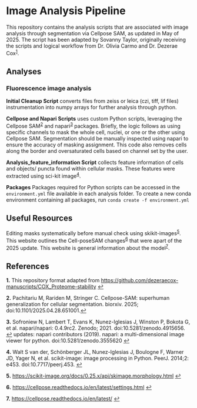 # Image Analysis Pipeline 
This repository contains the analysis scripts that are associated with image analysis through segmentation via Cellpose SAM, as updated in May of 2025. The script has been adapted by Sovanny Taylor, originally receiving the scripts and logical workflow from Dr. Olivia Carmo and Dr. Dezerae Cox<sup id="a1">[1](#f1)</sup>.

## Analyses <b id="f20"></b>
### Fluorescence image analysis 
**Initial Cleanup Script** converts files from zeiss or leica (czi, tiff, lif files) instrumentation into numpy arrays for further analysis through python. 

**Cellpose and Napari Scripts** uses custom Python scripts, leveraging the Cellpose SAM<sup id="a2">[2](#f2)</sup> and napari<sup id="a3">[3](#f3)</sup> packages. Briefly, the logic follows as using specific channels to mask the whole cell, nuclei, or one or the other using Cellpose SAM. Segmentation should be manually inspected using napari to ensure the accuracy of masking assignment. This code also removes cells along the border and oversaturated cells based on channel set by the user. 

**Analysis_feature_information Script** collects feature information of cells and objects/ puncta found within cellular masks. These features were extracted using sci-kit image<sup id="a4">[4](#f4)</sup>. 


**Packages** Packages required for Python scripts can be accessed in the ```environment.yml``` file available in each analysis folder. To create a new conda environment containing all packages, run ```conda create -f environment.yml```


## Useful Resources 

Editing masks systematically before manual check using skikit-images<sup id="a5">[5](#f5)</sup>. This website outlines the Cell-poseSAM changes<sup id="a6">[6](#f6)</sup> that were apart of the 2025 update. This website is general information about the model<sup id="a7">[7](#f7)</sup>.

## References

<b id="f1">1.</b> This repository format adapted from https://github.com/dezeraecox-manuscripts/COX_Proteome-stability [↩](#a1)

<b id="f2">2.</b> Pachitariu M, Rariden M, Stringer C. Cellpose-SAM: superhuman generalization for cellular segmentation. biorxiv. 2025; doi:10.1101/2025.04.28.651001.[↩](#a2)

<b id="f3">3.</b> Sofroniew N, Lambert T, Evans K, Nunez-Iglesias J, Winston P, Bokota G, et al. napari/napari: 0.4.9rc2. Zenodo; 2021. doi:10.5281/zenodo.4915656. [↩](#a6)
updates: napari contributors (2019). napari: a multi-dimensional image viewer for python. doi:10.5281/zenodo.3555620 [↩](#a3)

<b id="f4">4.</b> Walt S van der, Schönberger JL, Nunez-Iglesias J, Boulogne F, Warner JD, Yager N, et al. scikit-image: image processing in Python. PeerJ. 2014;2: e453. doi:10.7717/peerj.453. [↩](#a4)

<b id="f5">5.</b> https://scikit-image.org/docs/0.25.x/api/skimage.morphology.html [↩](#a5)

<b id="f6">6.</b> https://cellpose.readthedocs.io/en/latest/settings.html [↩](#a6)

<b id="f7">7.</b> https://cellpose.readthedocs.io/en/latest/ [↩](#a7)
